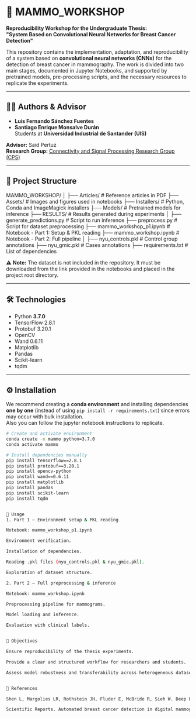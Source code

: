# 🩻 MAMMO_WORKSHOP  

**Reproducibility Workshop for the Undergraduate Thesis:**  
**"System Based on Convolutional Neural Networks for Breast Cancer Detection"**

This repository contains the implementation, adaptation, and reproducibility of a system based on **convolutional neural networks (CNNs)** for the detection of breast cancer in mammography. The work is divided into two main stages, documented in Jupyter Notebooks, and supported by pretrained models, pre-processing scripts, and the necessary resources to replicate the experiments.  

---

## 👩‍🎓 Authors & Advisor
- **Luis Fernando Sánchez Fuentes**  
- **Santiago Enrique Monsalve Durán**  
  Students at **Universidad Industrial de Santander (UIS)**  

**Advisor:** Said Pertuz  
**Research Group:** [Connectivity and Signal Processing Research Group (CPS)](https://www.uis.edu.co/)  

---

## 📂 Project Structure  

MAMMO_WORKSHOP/
│
├── Articles/ # Reference articles in PDF
├── Assets/ # Images and figures used in notebooks
├── Installers/ # Python, Conda and ImageMagick installers
├── Models/ # Pretrained models for inference
├── RESULTS/ # Results generated during experiments
│
├── generate_predictions.py # Script to run inference
├── preprocess.py # Script for dataset preprocessing
├── mammo_workshop_p1.ipynb # Notebook - Part 1: Setup & PKL reading
├── mammo_workshop.ipynb # Notebook - Part 2: Full pipeline
│
├── nyu_controls.pkl # Control group annotations
├── nyu_gmic.pkl # Cases annotations
├── requirements.txt # List of dependencies

⚠️ **Note:** The dataset is not included in the repository. It must be downloaded from the link provided in the notebooks and placed in the project root directory.  

---

## 🛠️ Technologies  
- Python **3.7.0**  
- TensorFlow 2.8.1  
- Protobuf 3.20.1  
- OpenCV  
- Wand 0.6.11  
- Matplotlib  
- Pandas  
- Scikit-learn  
- tqdm  

---

## ⚙️ Installation  

We recommend creating a **conda environment** and installing dependencies **one by one** (instead of using `pip install -r requirements.txt`) since errors may occur with bulk installation.  
Also you can follow the jupyter notebook instructions to replicate.

```bash
# Create and activate environment
conda create -n mammo python=3.7.0
conda activate mammo

# Install dependencies manually
pip install tensorflow==2.8.1
pip install protobuf==3.20.1
pip install opencv-python
pip install wand==0.6.11
pip install matplotlib
pip install pandas
pip install scikit-learn
pip install tqdm


🚀 Usage
1. Part 1 – Environment setup & PKL reading

Notebook: mammo_workshop_p1.ipynb

Environment verification.

Installation of dependencies.

Reading .pkl files (nyu_controls.pkl & nyu_gmic.pkl).

Exploration of dataset structure.

2. Part 2 – Full preprocessing & inference

Notebook: mammo_workshop.ipynb

Preprocessing pipeline for mammograms.

Model loading and inference.

Evaluation with clinical labels.


🎯 Objectives

Ensure reproducibility of the thesis experiments.

Provide a clear and structured workflow for researchers and students.

Assess model robustness and transferability across heterogeneous datasets.


📖 References

Shen L, Margolies LR, Rothstein JH, Fluder E, McBride R, Sieh W. Deep Learning to Improve Breast Cancer Detection on Screening Mammography. Scientific Reports. 2019; 9:12495.

Scientific Reports. Automated breast cancer detection in digital mammograms using deep learning. 2023.
